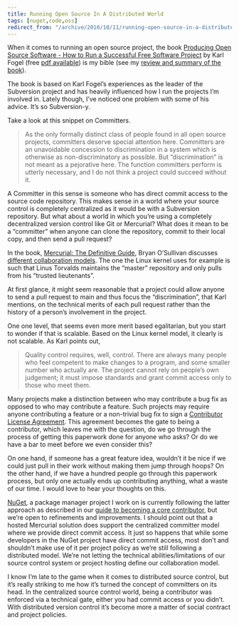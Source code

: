 ```yaml
---
title: Running Open Source In A Distributed World
tags: [nuget,code,oss]
redirect_from: "/archive/2010/10/11/running-open-source-in-a-distributed-world.aspx/"
---
```


When it comes to running an open source project, the book [Producing
Open Source Software - How to Run a Successful Free Software
Project](http://www.amazon.com/gp/product/0596007590?ie=UTF8&tag=youvebeenhaac-20&link_code=as3&camp=211189&creative=373489&creativeASIN=0596007590)
by Karl Fogel (free [pdf
available](http://producingoss.com/producingoss.pdf)) is my bible (see
my [review and summary of the book](https://haacked.com/archive/2006/01/16/runninganopensourceproject.aspx/ "Running an Open Source Project")).

The book is based on Karl Fogel’s experiences as the leader of the
Subversion project and has heavily influenced how I run the projects I’m
involved in. Lately though, I’ve noticed one problem with some of his
advice. It’s so Subversion-y.

Take a look at this snippet on Committers.

> As the only formally distinct class of people found in all open source
> projects, committers deserve special attention here. Committers are an
> unavoidable concession to discrimination in a system which is
> otherwise as non-discriminatory as possible. But “discrimination” is
> not meant as a pejorative here. The function committers perform is
> utterly necessary, and I do not think a project could succeed without
> it.

A Committer in this sense is someone who has direct commit access to the
source code repository. This makes sense in a world where your source
control is completely centralized as it would be with a Subversion
repository. But what about a world in which you’re using a completely
decentralized version control like Git or Mercurial? What does it mean
to be a “committer” when anyone can clone the repository, commit to
their local copy, and then send a pull request?

In the book, [Mercurial: The Definitive
Guide](http://hgbook.red-bean.com/read/ "Mercurial: The Definitive Guide"),
Bryan O’Sullivan discusses [different collaboration
models](http://hgbook.red-bean.com/read/collaborating-with-other-people.html "Collaboration Models").
The one the Linux kernel uses for example is such that Linus Torvalds
maintains the “master” repository and only pulls from his “trusted
lieutenants”.

At first glance, it might seem reasonable that a project could allow
anyone to send a pull request to main and thus focus the
“discrimination”, that Karl mentions, on the technical merits of each
pull request rather than the history of a person’s involvement in the
project.

One one level, that seems even more merit based egalitarian, but you
start to wonder if that is scalable. Based on the Linux kernel model, it
clearly is not scalable. As Karl points out,

> Quality control requires, well, control. There are always many people
> who feel competent to make changes to a program, and some smaller
> number who actually are. The project cannot rely on people’s own
> judgement; it must impose standards and grant commit access only to
> those who meet them.

Many projects make a distinction between who may contribute a bug fix as
opposed to who may contribute a feature. Such projects may require
anyone contributing a feature or a non-trivial bug fix to sign a
[Contributor License
Agreement](http://en.wikipedia.org/wiki/Contributor_License_Agreement "Contributor License Agreement on Wikipedia").
This agreement becomes the gate to being a contributor, which leaves me
with the question, do we go through the process of getting this
paperwork done for anyone who asks? Or do we have a bar to meet before
we even consider this?

On one hand, if someone has a great feature idea, wouldn’t it be nice if
we could just pull in their work without making them jump through hoops?
On the other hand, if we have a hundred people go through this paperwork
process, but only one actually ends up contributing anything, what a
waste of our time. I would love to hear your thoughts on this.

[NuGet](http://nuget.codeplex.com/ "NuGet Package Manager"), a package
manager project I work on is currently following the latter approach as
described in our [guide to becoming a core
contributor](http://nuget.codeplex.com/documentation?title=Becoming%20a%20Core%20Contributor "Becoming a core contributor"),
but we’re open to refinements and improvements. I should point out that
a hosted Mercurial solution does support the centralized committer model
where we provide direct commit access. It just so happens that while
some developers in the NuGet project have direct commit access, most
don’t and shouldn’t make use of it per project policy as we’re still
following a distributed model. We’re not letting the technical
abilities/limitations of our source control system or project hosting
define our collaboration model.

I know I’m late to the game when it comes to distributed source control,
but it’s really striking to me how it’s turned the concept of committers
on its head. In the centralized source control world, being a
contributor was enforced via a technical gate, either you had commit
access or you didn’t. With distributed version control it’s become more
a matter of social contract and project policies.

